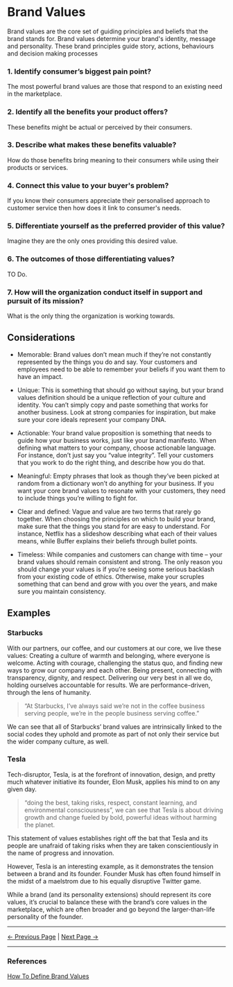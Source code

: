 ﻿# Brand Values

Brand values are the core set of guiding principles and beliefs that the brand stands for. Brand values determine your brand's identity, message and personality. These brand principles guide story, actions, behaviours and decision making processes

### 1. Identify consumer’s biggest pain point?

The most powerful brand values are those that respond to an existing need in the marketplace.

### 2. Identify all the benefits your product offers?

These benefits might be actual or perceived by their consumers.

### 3. Describe what makes these benefits valuable?

How do those benefits bring meaning to their consumers while using their products or services.

### 4. Connect this value to your buyer's problem?

If you know their consumers appreciate their personalised approach to customer service then how does it link to consumer's needs.

### 5. Differentiate yourself as the preferred provider of this value?

Imagine they are the only ones providing this desired value.

### 6. The outcomes of those differentiating values?

TO Do.

### 7. How will the organization conduct itself in support and pursuit of its mission?

What is the only thing the organization is working towards.

## Considerations

- Memorable: Brand values don’t mean much if they’re not constantly represented by the things you do and say. Your customers and employees need to be able to remember your beliefs if you want them to have an impact.

- Unique: This is something that should go without saying, but your brand values definition should be a unique reflection of your culture and identity. You can’t simply copy and paste something that works for another business. Look at strong companies for inspiration, but make sure your core ideals represent your company DNA.

- Actionable: Your brand value proposition is something that needs to guide how your business works, just like your brand manifesto. When defining what matters to your company, choose actionable language. For instance, don’t just say you “value integrity”. Tell your customers that you work to do the right thing, and describe how you do that.

- Meaningful: Empty phrases that look as though they’ve been picked at random from a dictionary won’t do anything for your business. If you want your core brand values to resonate with your customers, they need to include things you’re willing to fight for.
- Clear and defined: Vague and value are two terms that rarely go together. When choosing the principles on which to build your brand, make sure that the things you stand for are easy to understand. For instance, Netflix has a slideshow describing what each of their values means, while Buffer explains their beliefs through bullet points.
- Timeless: While companies and customers can change with time – your brand values should remain consistent and strong. The only reason you should change your values is if you’re seeing some serious backlash from your existing code of ethics. Otherwise, make your scruples something that can bend and grow with you over the years, and make sure you maintain consistency.

## Examples

### Starbucks

With our partners, our coffee, and our customers at our core, we live these values:
Creating a culture of warmth and belonging, where everyone is welcome.
Acting with courage, challenging the status quo, and finding new ways to grow our company and each other.
Being present, connecting with transparency, dignity, and respect.
Delivering our very best in all we do, holding ourselves accountable for results.
We are performance-driven, through the lens of humanity.

> “At Starbucks, I’ve always said we’re not in the coffee business serving people, we’re in the people business serving coffee.”

We can see that all of Starbucks’ brand values are intrinsically linked to the social codes they uphold and promote as part of not only their service but the wider company culture, as well.

### Tesla

Tech-disruptor, Tesla, is at the forefront of innovation, design, and pretty much whatever initiative its founder, Elon Musk, applies his mind to on any given day.

> “doing the best, taking risks, respect, constant learning, and environmental consciousness”, we can see that Tesla is about driving growth and change fueled by bold, powerful ideas without harming the planet.

This statement of values establishes right off the bat that Tesla and its people are unafraid of taking risks when they are taken conscientiously in the name of progress and innovation.

However, Tesla is an interesting example, as it demonstrates the tension between a brand and its founder. Founder Musk has often found himself in the midst of a maelstrom due to his equally disruptive Twitter game.

While a brand (and its personality extensions) should represent its core values, it’s crucial to balance these with the brand’s core values in the marketplace, which are often broader and go beyond the larger-than-life personality of the founder.

<hr/>

[<- Previous Page](./audience.html)
|
[Next Page ->](./positioning.html)

<hr/>

### References

[How To Define Brand Values](https://fabrikbrands.com/how-to-define-brand-values/https://fabrikbrands.com/how-to-define-brand-values/)

